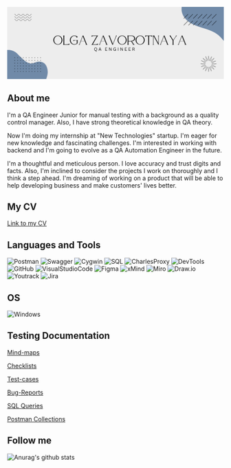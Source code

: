 [![Header](https://github.com/Zavorotnaya/Zavorotnaya/blob/main/assets/Git%20Hub%20Header.png)](https://github.com/Zavorotnaya)

## About me 
I'm a QA Engineer Junior for manual testing with a background as a
quality control manager. Also, I have strong theoretical knowledge in QA
theory.

Now I'm doing my internship at "New Technologies" startup. I'm eager for
new knowledge and fascinating challenges. I'm interested in working with
backend and I'm going to evolve as a QA Automation Engineer in the
future.

I'm a thoughtful and meticulous person. I love accuracy and trust digits
and facts. Also, I'm inclined to consider the projects I work on thoroughly
and I think a step ahead.
I'm dreaming of working on a product that will be able to help developing
business and make customers' lives better.

## My CV
[Link to my CV](https://drive.google.com/file/d/1yzFhdkEbCF1F7hYwJpsXspuKe1WQqkfk/view?usp=sharing)

## Languages and Tools

![Postman](https://img.shields.io/badge/-Postman-000000?style=flat-square&logo=Postman)
![Swagger](https://img.shields.io/badge/-Swagger-000000?style=flat-square&logo=Swagger)
![Cygwin](https://img.shields.io/badge/-Cygwin-000000?style=flat-square&logo=Cygwin)
![SQL](https://img.shields.io/badge/-SQL-000000?style=flat-square&logo=MySQl)
![CharlesProxy](https://img.shields.io/badge/-CharlesProxy-000000?style=flat-square&logo=CharlesProxy)
![DevTools](https://img.shields.io/badge/-DevTools-000000?style=flat-square&logo=appveyor)
![GitHub](https://img.shields.io/badge/-GitHub-000000?style=flat-square&logo=GitHub)
![VisualStudioCode](https://img.shields.io/badge/-VisualStudioCode-000000?style=flat-square&logo=VisualStudioCode&logoColor=FFD700)
![Figma](https://img.shields.io/badge/-Figma-000000?style=flat-square&logo=Figma)
![xMind](https://img.shields.io/badge/-xMind-000000?style=flat-square&logo=xMind)
![Miro](https://img.shields.io/badge/-Miro-000000?style=flat-square&logo=Miro&logoColor=6A5ACD)
![Draw.io](https://img.shields.io/badge/-Draw.io-000000?style=flat-square&logo=Draw.io)
![Youtrack](https://img.shields.io/badge/-Youtrack-000000?style=flat-square&logo=Youtrack)
![Jira](https://img.shields.io/badge/-Jira-000000?style=flat-square&logo=Jira&logoColor=FF8C00)

## OS
![Windows](https://img.shields.io/badge/-Windows-000000?style=flat-square&logo=Windows&logoColor=FF8C00)

## Testing Documentation
[Mind-maps](https://github.com/Zavorotnaya/mind-maps)

[Checklists](https://github.com/Zavorotnaya/checklists)

[Test-cases](https://github.com/Zavorotnaya/test-cases)

[Bug-Reports](https://github.com/Zavorotnaya/Bug-Reports)

[SQL Queries](https://github.com/Zavorotnaya/sql-queries)

[Postman Collections](https://github.com/Zavorotnaya/Postman_Collections)

## Follow me

![Anurag's github stats](https://github-readme-stats.vercel.app/api?username=Zavorotnaya)

